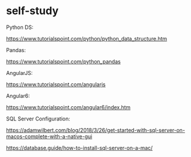 # self-study
Python DS:

https://www.tutorialspoint.com/python/python_data_structure.htm

Pandas:

https://www.tutorialspoint.com/python_pandas

AngularJS:

https://www.tutorialspoint.com/angularjs

Angular6:

https://www.tutorialspoint.com/angular6/index.htm

SQL Server Configuration:

https://adamwilbert.com/blog/2018/3/26/get-started-with-sql-server-on-macos-complete-with-a-native-gui

https://database.guide/how-to-install-sql-server-on-a-mac/
